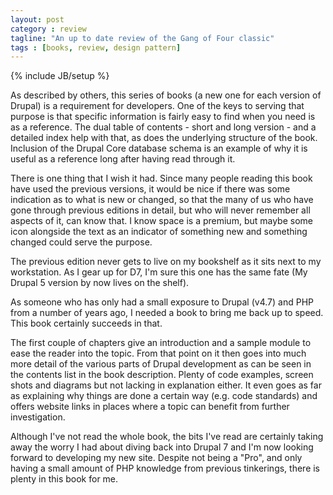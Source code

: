 ```yaml
---
layout: post
category : review
tagline: "An up to date review of the Gang of Four classic"
tags : [books, review, design pattern]
---
```

{% include JB/setup %}

As described by others, this series of books (a new one for each version of Drupal) is a requirement for developers. One of the keys to serving that purpose is that specific information is fairly easy to find when you need is as a reference. The dual table of contents - short and long version - and a detailed index help with that, as does the underlying structure of the book. Inclusion of the Drupal Core database schema is an example of why it is useful as a reference long after having read through it.

There is one thing that I wish it had. Since many people reading this book have used the previous versions, it would be nice if there was some indication as to what is new or changed, so that the many of us who have gone through previous editions in detail, but who will never remember all aspects of it, can know that. I know space is a premium, but maybe some icon alongside the text as an indicator of something new and something changed could serve the purpose.

The previous edition never gets to live on my bookshelf as it sits next to my workstation. As I gear up for D7, I'm sure this one has the same fate (My Drupal 5 version by now lives on the shelf).

As someone who has only had a small exposure to Drupal (v4.7) and PHP from a number of years ago, I needed a book to bring me back up to speed. This book certainly succeeds in that.

The first couple of chapters give an introduction and a sample module to ease the reader into the topic. From that point on it then goes into much more detail of the various parts of Drupal development as can be seen in the contents list in the book description. Plenty of code examples, screen shots and diagrams but not lacking in explanation either. It even goes as far as explaining why things are done a certain way (e.g. code standards) and offers website links in places where a topic can benefit from further investigation.

Although I've not read the whole book, the bits I've read are certainly taking away the worry I had about diving back into Drupal 7 and I'm now looking forward to developing my new site. Despite not being a "Pro", and only having a small amount of PHP knowledge from previous tinkerings, there is plenty in this book for me.



